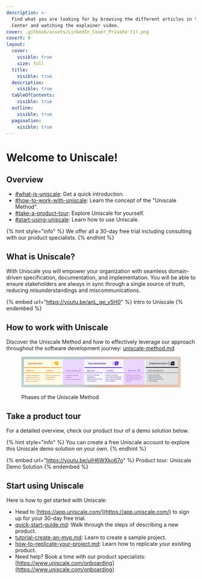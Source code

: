 ```yaml
---
description: >-
  Find what you are looking for by browsing the different articles in the Help
  Center and watching the explainer video.
cover: .gitbook/assets/LinkedIn_Cover_Private (1).png
coverY: 0
layout:
  cover:
    visible: true
    size: full
  title:
    visible: true
  description:
    visible: true
  tableOfContents:
    visible: true
  outline:
    visible: true
  pagination:
    visible: true
---
```


# Welcome to Uniscale!

## **Overview**

* [#what-is-uniscale](./#what-is-uniscale "mention"): Get a quick introduction.
* [#how-to-work-with-uniscale](./#how-to-work-with-uniscale "mention"): Learn the concept of the "Uniscale Method".
* [#take-a-product-tour](./#take-a-product-tour "mention"): Explore Uniscale for yourself.
* [#start-using-uniscale](./#start-using-uniscale "mention"): Learn how to use Uniscale.

{% hint style="info" %}
We offer all a 30-day free trial including consulting with our product specialists.&#x20;
{% endhint %}

## **What is Uniscale?**

With Uniscale you will empower your organization with seamless domain-driven specification, documentation, and implementation. You will be able to ensure stakeholders are always in sync through a single source of truth, reducing misunderstandings and miscommunications.&#x20;

{% embed url="https://youtu.be/anL_ge_y5H0" %}
Intro to Uniscale
{% endembed %}

## How to work with Uniscale

Discover the Uniscale Method and how to effectively leverage our approach throughout the software development journey: [uniscale-method.md](getting-started/uniscale-method.md "mention")

<figure><img src=".gitbook/assets/image (1).png" alt=""><figcaption><p>Phases of the Uniscale Method</p></figcaption></figure>

## Take a product tour

For a detailed overview, check our product tour of a demo solution below.

{% hint style="info" %}
You can create a free Uniscale account to explore this Uniscale demo solution on your own.
{% endhint %}



{% embed url="https://youtu.be/ulH6WXko67o" %}
Product tour: Uniscale Demo Solution
{% endembed %}

## Start using Uniscale

Here is how to get started with Uniscale:

* Head to [https://app.uniscale.com/](https://app.uniscale.com/) to sign up for your 30-day free trial.
* [quick-start-guide.md](getting-started/quick-start-guide.md "mention"): Walk through the steps of describing a new product.
* [tutorial-create-an-mvp.md](getting-started/tutorial-create-an-mvp.md "mention"): Learn to create a sample project.
* [how-to-replicate-your-project.md](getting-started/how-to-replicate-your-project.md "mention"): Learn how to replicate your existing product.
* Need help? Book a time with our product specialists: [https://www.uniscale.com/onboarding](https://www.uniscale.com/onboarding)



